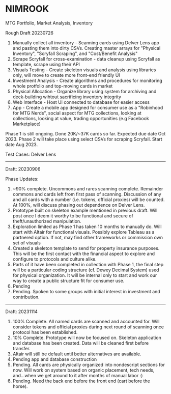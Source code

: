 # NIMROOK
MTG Portfolio, Market Analysis, Inventory

Rough Draft 20230726

1. Manually collect all inventory - Scanning cards using Delver Lens app and pasting them into dirty CSVs. Creating master arrays for "Physical Inventory", "Scryfall Scraping", and "Cost/Benefit Analysis"
2. Scrape Scryfall for cross-examination - data cleanup using Scryfall as template, scrape using their API
3. Visuals Testing  - Create skeleton visuals and analysis using libraries only, will move to create more front-end friendly UI
4. Investment Analysis - Create algorithms and procedures for monitoring whole protfolio and top-moving cards in market
5. Physical Allocation - Organize library using system for archiving and deck-building wihtout sacrificing inventory integrity
6. Web Interface - Host UI connected to database for easier access
7. App - Create a mobile app designed for consumer use as a "Robinhood for MTG Nerds", social aspect for MTG collections, looking at collections, looking at value, trading opportunities (e.g Facebook Marketplace)

 Phase 1 is still ongoing. Done 20K/~37K cards so far. Expected due date Oct 2023.
 Phase 2 will take place using select CSVs for scraping Scryfall. Start date Aug 2023. 

Test Cases: Delver Lens

------------------------------------------------------------------------------------------------

Draft: 20230906

Phase Updates:
1. ~90% complete. Uncommons and rares scanning complete. Remainder commons and cards left from first pass of scanning. Discussion of any and all cards with a number (i.e. tokens, official proxies) will be counted. At 100%, will discuss phasing out dependence on Delver Lens.
2. Prototype built on skeleton example mentioned in previous draft. Will post once I deem it worthy to be functional and secure of theft/unauthorized manipulation.
3. Exploration limited as Phase 1 has taken 10 months to manually do. Will start with Altair for functional visuals. Possibly explore Tableau as a partnered option. If not, may find other frameworks or commission own set of visuals
4. Created a skeleton template to send for property insurance purposes. This will be the first contact with the financial aspect to explore and configure to protocols and culture alike.
5. Parts of it have been completed in collection with Phase 1, the final step will be a particular coding structure (cf. Dewey Decimal System) used for physical organization. It will be internal only to start and work our way to create a public structure fit for consumer use.
6. Pending
7. Pending. Spoken to some groups with initial interest in investment and contribution.

------------------------------------------------------------------------------------------------

Draft: 20231114

1. 100% Complete. All named cards are scanned and accounted for. Will consider tokens and official proxies during next round of scanning once protocol has been established.
2. 10% Complete. Prototype will now be focused on. Skeleton application and database has been created. Data will be cleaned first before transfer.
3. Altair will still be default until better alternatives are available.
4. Pending app and database construction
5. Pending. All cards are physically organized into nondescript sections for now. Will work on system based on organic placement, tech needs, and...when we get around to it after months of manual labor :)
6. Pending. Need the back end before the front end (cart before the horse).
   
